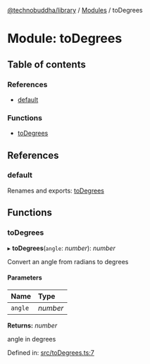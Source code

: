 [@technobuddha/library](../../README.md) / [Modules](../Modules.md) / toDegrees

# Module: toDegrees

## Table of contents

### References

- [default](todegrees.md#default)

### Functions

- [toDegrees](todegrees.md#todegrees)

## References

### default

Renames and exports: [toDegrees](todegrees.md#todegrees)

## Functions

### toDegrees

▸ **toDegrees**(`angle`: *number*): *number*

Convert an angle from radians to degrees

#### Parameters

| Name | Type |
| :------ | :------ |
| `angle` | *number* |

**Returns:** *number*

angle in degrees

Defined in: [src/toDegrees.ts:7](https://github.com/technobuddha/hill.software/blob/65b5e5d/packages/library/src/toDegrees.ts#L7)
